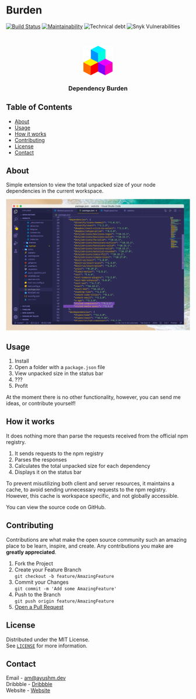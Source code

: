 # Burden
[![Build Status][pipelines]][pipelines-url]
[![Maintainability][code-climate]][code-climate-url]
![Technical debt][technical-debt]
![Snyk Vulnerabilities][snyk]


<!-- PROJECT LOGO -->
<br />
<p align="center">
  <a href="">
    <img src="assets/img/burden_logo.png" alt="Logo" width="80" height="80">
  </a>

  <h3 align="center">Dependency Burden</h3>
</p>



## Table of Contents

- [About](#about)
- [Usage](#usage)
- [How it works](#how-it-works)
- [Contributing](#contributing)
- [License](#license)
- [Contact](#contact)


## About

Simple extension to view the total unpacked size of your node dependencies in the current workspace.

![Preview](./assets/img/preview.png)

## Usage

1. Install
2. Open a folder with a `package.json` file
3. View unpacked size in the status bar
4. ???
5. Profit

At the moment there is no other functionality, however, you can send me ideas, or contribute yourself!



## How it works

It does nothing more than parse the requests received from the official npm registry.

  1. It sends requests to the npm registry
  2. Parses the responses
  3. Calculates the total unpacked size for each dependency
  4. Displays it on the status bar

To prevent misutilizing both client and server resources, it maintains a cache, to avoid sending unnecessary requests to the npm registry.
However, this cache is workspace specific, and not globally accessible.

You can view the source code on GitHub.



## Contributing

Contributions are what make the open source community such an amazing place to be learn, inspire, and create. Any contributions you make are **greatly appreciated**.

1. Fork the Project
2. Create your Feature Branch<br>
  `git checkout -b feature/AmazingFeature`
3. Commit your Changes<br>
  `git commit -m 'Add some AmazingFeature'`
4. Push to the Branch<br>
  `git push origin feature/AmazingFeature`
5. <a href="https://help.github.com/en/github/collaborating-with-issues-and-pull-requests/creating-a-pull-request">Open a Pull Request</a>


## License

Distributed under the MIT License.
<br />
See <a href="LICENSE.md">`LICENSE`</a> for more information.


## Contact

Email - [am@ayushm.dev](mailto:am@ayushm.dev)<br>
Dribbble - [Dribbble](https://dribbble.com/ayush)<br>
Website - [Website](https://ayushm.dev)


<!-- Links -->
[pipelines]: https://dev.azure.com/prunedneuron/Burden/_apis/build/status/PrunedNeuron.burden?branchName=master
[pipelines-url]: https://dev.azure.com/prunedneuron/Burden/_build/latest?definitionId=1&branchName=master
[code-climate]: https://img.shields.io/codeclimate/maintainability/PrunedNeuron/burden
[code-climate-url]: https://codeclimate.com/github/PrunedNeuron/burden/maintainability
[snyk]: https://img.shields.io/snyk/vulnerabilities/github/PrunedNeuron/burden
[technical-debt]: https://img.shields.io/codeclimate/tech-debt/PrunedNeuron/burden